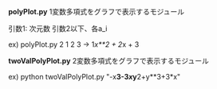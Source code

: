 **polyPlot.py**
1変数多項式をグラフで表示するモジュール

引数1: 次元数
引数2以下、各a_i

ex)
polyPlot.py 2 1 2 3
→ 1*x**2 + 2*x + 3

**twoValPolyPlot.py**
2変数多項式をグラフで表示するモジュール

ex)
python twoValPolyPlot.py "-x**3-3*x*y**2+y**3+3*x"
